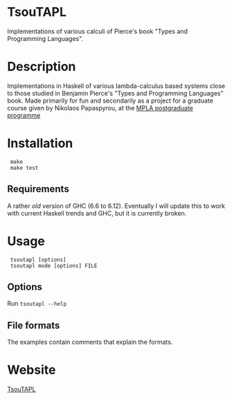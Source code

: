 # TsouTAPL

Implementations of various calculi of Pierce's book
"Types and Programming Languages".

# Description

Implementations in Haskell of various lambda-calculus based systems
close to those studied in Benjamin Pierce's "Types and Programming
Languages" book.  Made primarily for fun and secondarily as a project
for a graduate course given by Nikolaos Papaspyrou,
at the [MPLA postgraduate programme][mpla]

# Installation

     make
     make test

## Requirements

A rather *old* version of GHC (6.6 to 6.12).
Eventually I will update this to work with current Haskell trends and GHC,
but it is currently broken.

# Usage

     tsoutapl [options]
     tsoutapl mode [options] FILE

## Options

Run `tsoutapl --help`

## File formats

The examples contain comments that explain the formats.


# Website

[TsouTAPL][tsoutapl]

[tsoutapl]: http://www.tsouanas.org/tsoutapl/
[mpla]: http://mpla.math.uoa.gr/
